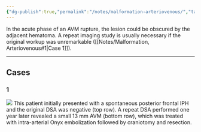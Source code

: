 ```yaml
---
{"dg-publish":true,"permalink":"/notes/malformation-arteriovenous/","tags":["DSA"],"created":"2023-10-11T21:14:56.112-07:00","updated":"2023-10-11T21:33:51.733-07:00"}
---
```


In the acute phase of an AVM rupture, the lesion could be obscured by the adjacent hematoma. A repeat imaging study is usually necessary if the original workup was unremarkable ([[Notes/Malformation, Arteriovenous#1\|Case 1]]).

---

## Cases

### 1

![](https://i.imgur.com/ETUXDfT.jpg)
This patient initially presented with a spontaneous posterior frontal IPH and the original DSA was negative (top row). A repeat DSA performed one year later revealed a small 13 mm AVM (bottom row), which was treated with intra-arterial Onyx embolization followed by craniotomy and resection.
